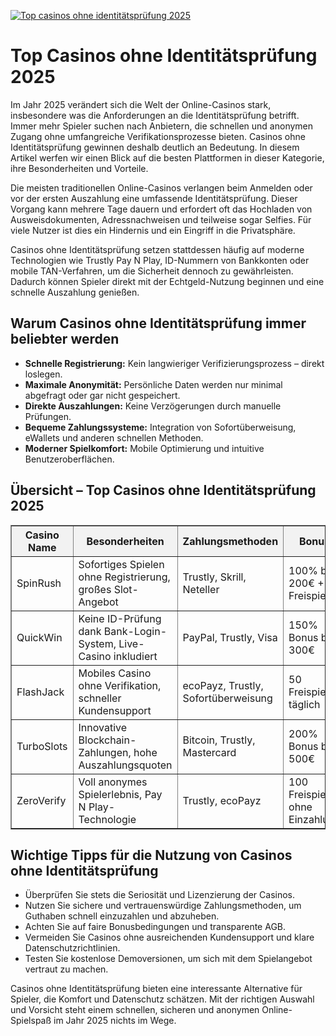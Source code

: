 [![Top casinos ohne identitätsprüfung 2025](https://123-caf.pages.dev/gitsignup.png)](https://vrmoo.ru/Bt82HjjY)

<h1>Top Casinos ohne Identitätsprüfung 2025</h1> <p>Im Jahr 2025 verändert sich die Welt der Online-Casinos stark, insbesondere was die Anforderungen an die Identitätsprüfung betrifft. Immer mehr Spieler suchen nach Anbietern, die schnellen und anonymen Zugang ohne umfangreiche Verifikationsprozesse bieten. Casinos ohne Identitätsprüfung gewinnen deshalb deutlich an Bedeutung. In diesem Artikel werfen wir einen Blick auf die besten Plattformen in dieser Kategorie, ihre Besonderheiten und Vorteile.</p>  <p>Die meisten traditionellen Online-Casinos verlangen beim Anmelden oder vor der ersten Auszahlung eine umfassende Identitätsprüfung. Dieser Vorgang kann mehrere Tage dauern und erfordert oft das Hochladen von Ausweisdokumenten, Adressnachweisen und teilweise sogar Selfies. Für viele Nutzer ist dies ein Hindernis und ein Eingriff in die Privatsphäre.</p>  <p>Casinos ohne Identitätsprüfung setzen stattdessen häufig auf moderne Technologien wie Trustly Pay N Play, ID-Nummern von Bankkonten oder mobile TAN-Verfahren, um die Sicherheit dennoch zu gewährleisten. Dadurch können Spieler direkt mit der Echtgeld-Nutzung beginnen und eine schnelle Auszahlung genießen.</p>  <h2>Warum Casinos ohne Identitätsprüfung immer beliebter werden</h2> <ul>   <li><strong>Schnelle Registrierung:</strong> Kein langwieriger Verifizierungsprozess – direkt loslegen.</li>   <li><strong>Maximale Anonymität:</strong> Persönliche Daten werden nur minimal abgefragt oder gar nicht gespeichert.</li>   <li><strong>Direkte Auszahlungen:</strong> Keine Verzögerungen durch manuelle Prüfungen.</li>   <li><strong>Bequeme Zahlungssysteme:</strong> Integration von Sofortüberweisung, eWallets und anderen schnellen Methoden.</li>   <li><strong>Moderner Spielkomfort:</strong> Mobile Optimierung und intuitive Benutzeroberflächen.</li> </ul>  <h2>Übersicht – Top Casinos ohne Identitätsprüfung 2025</h2> <table border="1" cellpadding="8" cellspacing="0" style="border-collapse: collapse; width: 100%;">   <thead>     <tr style="background-color: #f2f2f2;">       <th>Casino Name</th>       <th>Besonderheiten</th>       <th>Zahlungsmethoden</th>       <th>Bonus</th>       <th>Lizenz</th>     </tr>   </thead>   <tbody>     <tr>       <td>SpinRush</td>       <td>Sofortiges Spielen ohne Registrierung, großes Slot-Angebot</td>       <td>Trustly, Skrill, Neteller</td>       <td>100% bis 200€ + 50 Freispiele</td>       <td>Malta Gaming Authority</td>     </tr>     <tr>       <td>QuickWin</td>       <td>Keine ID-Prüfung dank Bank-Login-System, Live-Casino inkludiert</td>       <td>PayPal, Trustly, Visa</td>       <td>150% Bonus bis 300€</td>       <td>UK Gambling Commission</td>     </tr>     <tr>       <td>FlashJack</td>       <td>Mobiles Casino ohne Verifikation, schneller Kundensupport</td>       <td>ecoPayz, Trustly, Sofortüberweisung</td>       <td>50 Freispiele täglich</td>       <td>Curacao eGaming</td>     </tr>     <tr>       <td>TurboSlots</td>       <td>Innovative Blockchain-Zahlungen, hohe Auszahlungsquoten</td>       <td>Bitcoin, Trustly, Mastercard</td>       <td>200% Bonus bis 500€</td>       <td>Malta Gaming Authority</td>     </tr>     <tr>       <td>ZeroVerify</td>       <td>Voll anonymes Spielerlebnis, Pay N Play-Technologie</td>       <td>Trustly, ecoPayz</td>       <td>100 Freispiele ohne Einzahlung</td>       <td>UK Gambling Commission</td>     </tr>   </tbody> </table>  <h2>Wichtige Tipps für die Nutzung von Casinos ohne Identitätsprüfung</h2> <ul>   <li>Überprüfen Sie stets die Seriosität und Lizenzierung der Casinos.</li>   <li>Nutzen Sie sichere und vertrauenswürdige Zahlungsmethoden, um Guthaben schnell einzuzahlen und abzuheben.</li>   <li>Achten Sie auf faire Bonusbedingungen und transparente AGB.</li>   <li>Vermeiden Sie Casinos ohne ausreichenden Kundensupport und klare Datenschutzrichtlinien.</li>   <li>Testen Sie kostenlose Demoversionen, um sich mit dem Spielangebot vertraut zu machen.</li> </ul>  <p>Casinos ohne Identitätsprüfung bieten eine interessante Alternative für Spieler, die Komfort und Datenschutz schätzen. Mit der richtigen Auswahl und Vorsicht steht einem schnellen, sicheren und anonymen Online-Spielspaß im Jahr 2025 nichts im Wege.</p>